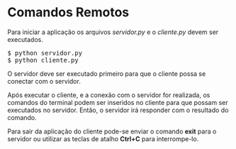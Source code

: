 <h1>Comandos Remotos</h1>

Para iniciar a aplicação os arquivos *servidor.py* e o *cliente.py* devem ser executados. 

<pre>
$ python servidor.py
$ python cliente.py
</pre>

O servidor deve ser executado primeiro para que o cliente possa se conectar com o servidor.

Após executar o cliente, e a conexão com o servidor for realizada, os comandos do terminal podem ser inseridos no cliente para que possam ser executados no servidor. Então, o servidor irá responder com o resultado do comando. 

Para sair da aplicação do cliente pode-se enviar o comando **exit** para o servidor ou utilizar as teclas de atalho **Ctrl+C** para interrompe-lo.

